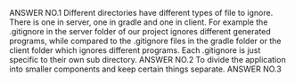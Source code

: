  ANSWER NO.1
  Different directories have different types of file to ignore. There is one in server, one in gradle and one in client.
  For example the .gitignore in the server folder of our project ignores different generated programs, 
  while compared to the .gitignore files in the gradle folder or the client folder which ignores
  different programs. Each .gitignore is just specific to their own sub directory. 
 ANSWER NO.2
  To divide the application into smaller components and keep certain things separate.
 ANSWER NO.3
